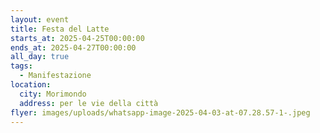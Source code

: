 ```yaml
---
layout: event
title: Festa del Latte
starts_at: 2025-04-25T00:00:00
ends_at: 2025-04-27T00:00:00
all_day: true
tags:
  - Manifestazione
location:
  city: Morimondo
  address: per le vie della città
flyer: images/uploads/whatsapp-image-2025-04-03-at-07.28.57-1-.jpeg
---
```

